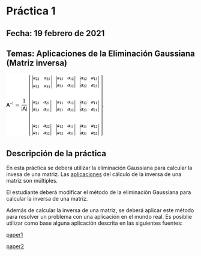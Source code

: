 # Práctica 1

## Fecha: 19 febrero de 2021

## Temas: Aplicaciones de la Eliminación Gaussiana (Matriz inversa)

![alt text](../figs/inverse.png)

## Descripción de la práctica

En esta práctica se deberá utilizar la eliminación Gaussiana para calcular la invesa de una matriz. Las [aplicaciones](https://www.tandfonline.com/doi/abs/10.1080/0020739820130114) del cálculo de la inversa de una matriz son múltiples.

El estudiante deberá modificar el método de la eliminación Gaussiana para calcular la inversa de una matriz. 

Además de calcular la inversa de una matriz, se deberá aplicar este método para resolver un problema con una aplicación en el mundo real. Es posiblie utilizar como base alguna aplicación descrita en las siguientes fuentes: 


[paper1](https://www.jstor.org/stable/2282499?seq=1)

[paper2](https://www.tandfonline.com/doi/abs/10.1080/0020739820130114)
